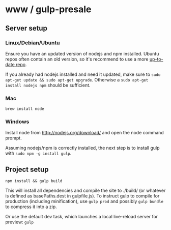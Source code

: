 # www / gulp-presale

## Server setup

### Linux/Debian/Ubuntu
Ensure you have an updated version of nodejs and npm installed. Ubuntu repos often contain an old version, so it's recommend to use a more [up-to-date repo](https://launchpad.net/~chris-lea/+archive/node.js/).

If you already had nodejs installed and need it updated, make sure to `sudo apt-get update && sudo apt-get upgrade`. Otherwise a `sudo apt-get install nodejs npm` should be sufficient.

### Mac
`brew install node`

### Windows
Install node from http://nodejs.org/download/ and open the node command prompt.

Assuming nodejs/npm is correctly installed, the next step is to install gulp with `sudo npm -g install gulp`.


## Project setup
```
npm install && gulp build
```

This will install all dependencies and compile the site to ./build/ (or whatever is defined as basePaths.dest in gulpfile.js). To instruct gulp to compile for production (including minification), use `gulp prod` and possibly `gulp bundle` to compress it into a zip.

Or use the default dev task, which launches a local live-reload server for preview: `gulp`

